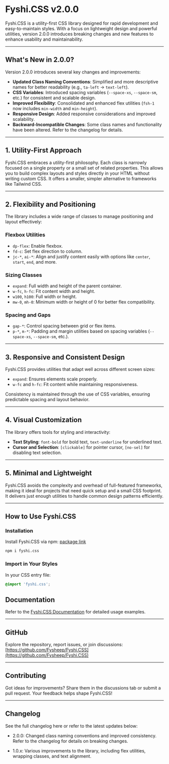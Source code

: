 # Fyshi.CSS v2.0.0

Fyshi.CSS is a utility-first CSS library designed for rapid development and easy-to-maintain styles. With a focus on lightweight design and powerful utilities, version 2.0.0 introduces breaking changes and new features to enhance usability and maintainability.

---

## What's New in 2.0.0?
Version 2.0.0 introduces several key changes and improvements:
- **Updated Class Naming Conventions**: Simplified and more descriptive names for better readability (e.g., `ta-left` → `text-left`).
- **CSS Variables**: Introduced spacing variables (`--space-xs`, `--space-sm`, etc.) for consistent and scalable design.
- **Improved Flexibility**: Consolidated and enhanced flex utilities (`fsh-1` now includes `min-width` and `min-height`).
- **Responsive Design**: Added responsive considerations and improved scalability.
- **Backward-Incompatible Changes**: Some class names and functionality have been altered. Refer to the changelog for details.

---

## 1. Utility-First Approach

Fyshi.CSS embraces a utility-first philosophy. Each class is narrowly focused on a single property or a small set of related properties. This allows you to build complex layouts and styles directly in your HTML without writing custom CSS. It offers a smaller, simpler alternative to frameworks like Tailwind CSS.

---

## 2. Flexibility and Positioning

The library includes a wide range of classes to manage positioning and layout effectively:

### **Flexbox Utilities**
- `dp-flex`: Enable flexbox.
- `fd-c`: Set flex direction to column.
- `jc-*`, `ai-*`: Align and justify content easily with options like `center`, `start`, `end`, and more.

### **Sizing Classes**
- `expand`: Full width and height of the parent container.
- `w-fc`, `h-fc`: Fit content width and height.
- `w100`, `h100`: Full width or height.
- `mw-0`, `mh-0`: Minimum width or height of 0 for better flex compatibility.

### **Spacing and Gaps**
- `gap-*`: Control spacing between grid or flex items.
- `p-*`, `m-*`: Padding and margin utilities based on spacing variables (`--space-xs`, `--space-sm`, etc.).

---

## 3. Responsive and Consistent Design

Fyshi.CSS provides utilities that adapt well across different screen sizes:
- `expand`: Ensures elements scale properly.
- `w-fc` and `h-fc`: Fit content while maintaining responsiveness.

Consistency is maintained through the use of CSS variables, ensuring predictable spacing and layout behavior.

---

## 4. Visual Customization

The library offers tools for styling and interactivity:
- **Text Styling**: `font-bold` for bold text, `text-underline` for underlined text.
- **Cursor and Selection**: `[clickable]` for pointer cursor, `[no-sel]` for disabling text selection.

---

## 5. Minimal and Lightweight

Fyshi.CSS avoids the complexity and overhead of full-featured frameworks, making it ideal for projects that need quick setup and a small CSS footprint. It delivers just enough utilities to handle common design patterns efficiently.

---

## How to Use Fyshi.CSS

### Installation
Install Fyshi.CSS via npm:
[package link](https://www.npmjs.com/package/fyshi.css)
```bash
npm i fyshi.css
```

### Import in Your Styles
In your CSS entry file:
```css
@import 'fyshi.css';
``````
## Documentation

Refer to the [Fyshi.CSS Documentation](https://github.com/Fysheep/Fyshi.CSS/wiki) for detailed usage examples.

---

## GitHub

Explore the repository, report issues, or join discussions: [https://github.com/Fysheep/Fyshi.CSS](https://github.com/Fysheep/Fyshi.CSS)

---

## Contributing

Got ideas for improvements? Share them in the discussions tab or submit a pull request. Your feedback helps shape Fyshi.CSS!

---

## Changelog

See the full changelog here or refer to the latest updates below:

- 2.0.0: Changed class naming conventions and improved consistency. Refer to the changelog for details on breaking changes.
    
- 1.0.x: Various improvements to the library, including flex utilities, wrapping classes, and text alignment.